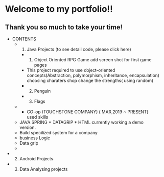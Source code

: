 # Welcome to my portfolio!!

## Thank you so much to take your time!

+ CONTENTS
  + 1. Java Projects
  (to see detail code, please click here)
      + 1) Object Oriented RPG Game
        add screen shot for first game pages
      + This project required to use object-oriented concepts(Abstraction, polymorphism, inheritance, encapsulation)
        choosing charaters
        shop
        change the strengths( using random)
       + 2) Penguin
       + 3) Flags
   + * CO-op (TOUCHSTONE COMPANY) ( MAR,2019 ~ PRESENT)
   used skills
   * JAVA SPRING * DATAGRIP * HTML
   currently working a demo version.
   + Build specilized system for a company
    + business Logic
    + Data grip
    + 
 + 2. Android Projects
  + 3. Data Analysing projects
  

